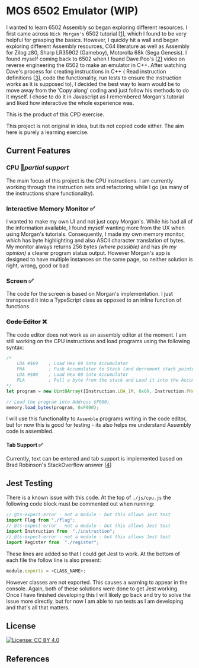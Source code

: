 # MOS 6502 Emulator (WIP)

I wanted to learn 6502 Assembly so began exploring different resources. I first came across `Nick Morgan's` 6502 tutorial [[1][1]], which I found to be very helpful for grasping the basics. However, I quickly hit a wall and began exploring different Assembly resources, C64 literature as well as Assembly for Zilog z80, Sharp LR35902 (Gameboy), Motorolla 68k (Sega Genesis). I found myself coming back to 6502 when I found Dave Poo's [[2][2]] video on reverse engineering the 6502 to make an emulator in C++. After watching Dave's process for creating instructions in C++ ( Read instruction definitions [[3][3]], code the functionality, run tests to ensure the instruction works as it is supposed to), I decided the best way to learn would be to move away from the 'Copy along' coding and just follow his methods to do it myself. I chose to do it in Javascript as I remembered Morgan's tutorial and liked how interactive the whole experience was. 

This is the product of this CPD exercise. 

This project is not original in idea, but its not copied code either. The aim here is purely a learning exercise.   



## Current Features

### CPU 💠*partial support*

The main focus of this project is the CPU instructions. I am currently working through the instruction sets and refactoring while I go (as many of the instructions share functionality). 

### Interactive Memory Monitor ✅

I wanted to make my own UI and not just copy Morgan's. While his had all of the information available, I found myself wanting more from the UX when using Morgan's tutorials. Consequently, I made my own memory monitor, which has byte highlighting and also ASCII character translation of bytes. My monitor always returns 256 bytes *(where possible)* and has *(in my opinion)* a clearer program status output. However Morgan's app is designed to have multiple instances on the same page, so neither solution is right, wrong, good or bad

### Screen ✅

The code for the screen is based on Morgan's implementation. I just transposed it into a TypeScript class as opposed to an inline function of functions. 

### ~~Code Editor~~ ❌

The code editor does not work as an assembly editor at the moment. I am still working on the CPU instructions and load programs using the following syntax:

```typescript
/*
	LDA #$69 	; Load Hex 69 into Accumulator
	PHA 	 	; Push Accumulator to Stack (and decrement stack pointer)
	LDA #$00	; Load Hex 00 into Accumulator
	PLA			; Pull a byte from the stack and Load it into the Accumulator (incrementing the Stack Pointer)
*/
let program = new Uint8Array([Instruction.LDA_IM, 0x69, Instruction.PHA, Instruction.LDA_IM, 0x00, Instruction.PLA])

// Load the program into Address $F000;
memory.load_bytes(program, 0xF000);
```

I will use this functionality to `Assemble` programs writing in the code editor, but for now this is good for testing - its also helps me understand Assembly code is assembled. 

#### Tab Support ✅

Currently, text can be entered and tab support is implemented based on Brad Robinson's StackOverflow answer [[4][4]] 

## Jest Testing 

There is a known issue with this code. At the top of `./js/cpu.js` the following code block must be commented out when running: 

```typescript
// @ts-expect-error - not a module - but this allows Jest test
import Flag from "./flag";
// @ts-expect-error - not a module - but this allows Jest test
import Instruction from  "./instruction";
// @ts-expect-error - not a module - but this allows Jest test
import Register from  "./register";
```

These lines are added so that I could get Jest to work. At the bottom of each file the follow line is also present:

```typescript
module.exports = <CLASS_NAME>;
```

However classes are not exported. This causes a warning to appear in the console. Again, both of these solutions were done to get Jest working. Once I have finished developing this I will likely go back and try to solve the issue more directly, but for now I am able to run tests as I am developing and that's all that matters. 

## License

[![License: CC BY 4.0](https://camo.githubusercontent.com/bca967b18143b8a5b2ffe78bd4a1a30f6bc21de83bd8336f748e96498af38b38/68747470733a2f2f696d672e736869656c64732e696f2f62616467652f4c6963656e73652d43432532304259253230342e302d6c69676874677265792e737667)](https://creativecommons.org/licenses/by/4.0/)


## References

[1]: https://github.com/skilldrick/6502js  "(Nick Morgan, 2020)"
[2]: https://www.youtube.com/watch?v=qJgsuQoy9bc	"(Dave Poo, 2020)"
[3]: http://www.obelisk.me.uk/6502/ "(Andrew Jacobs, 2009)"
[4]: https://stackoverflow.com/a/45396754/2107659 "Brad Robinson, 2017"